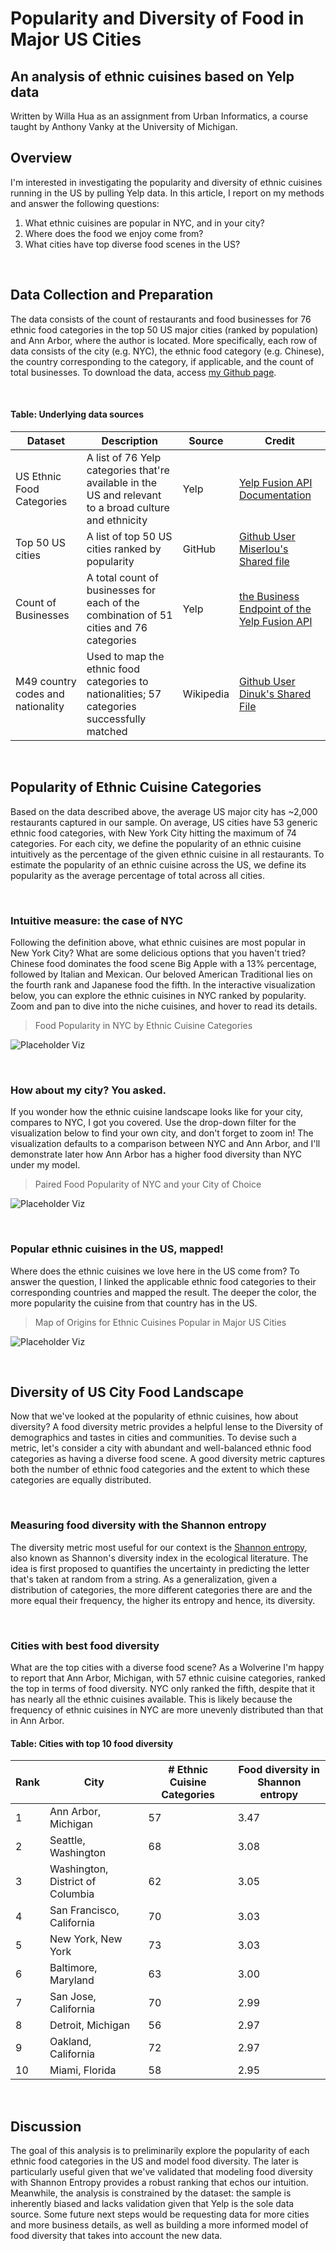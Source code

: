 # Popularity and Diversity of Food in Major US Cities
## An analysis of ethnic cuisines based on Yelp data
Written by Willa Hua as an assignment from Urban Informatics, a course taught by Anthony Vanky at the University of Michigan.

## Overview
I'm interested in investigating the popularity and diversity of ethnic cuisines running in the US by pulling Yelp data. In this article, I report on my methods and answer the following questions:
1. What ethnic cuisines are popular in NYC, and in your city? 
2. Where does the food we enjoy come from? 
3. What cities have top diverse food scenes in the US?

<br/>

## Data Collection and Preparation
The data consists of the count of restaurants and food businesses for 76 ethnic food categories in the top 50 US major cities (ranked by population) and Ann Arbor, where the author is located. More specifically, each row of data consists of the city (e.g. NYC), the ethnic food category (e.g. Chinese), the country corresponding to the category, if applicable, and the count of total businesses. To download the data, access [my Github page](https://github.com/wiiilla/Food_Diversity_In_US_Cities).

<br/>

#### Table: Underlying data sources
| Dataset | Description | Source | Credit |
| ----------- | ----------- | ----------- | ----------- |
| US Ethnic Food Categories | A list of 76 Yelp categories that're available in the US and relevant to a broad culture and ethnicity | Yelp | [Yelp Fusion API Documentation](https://www.yelp.com/developers/documentation/v3/all_category_list) |
| Top 50 US cities | A list of top 50 US cities ranked by popularity | GitHub | [Github User Miserlou's Shared file](https://gist.github.com/Miserlou/c5cd8364bf9b2420bb29) |
| Count of Businesses | A total count of businesses for each of the combination of 51 cities and 76 categories | Yelp | [the Business Endpoint of the Yelp Fusion API](https://www.yelp.com/developers/documentation/v3/business_search) |
| M49 country codes and nationality | Used to map the ethnic food categories to nationalities; 57 categories successfully matched | Wikipedia | [Github User Dinuk's Shared File](https://github.com/Dinuks/country-nationality-list)

<br/>

## Popularity of Ethnic Cuisine Categories
Based on the data described above, the average US major city has ~2,000 restaurants captured in our sample. On average, US cities have 53 generic ethnic food categories, with New York City hitting the maximum of 74 categories. For each city, we define the popularity of an ethnic cuisine intuitively as the percentage of the given ethnic cuisine in all restaurants. To estimate the popularity of an ethnic cuisine across the US, we define its popularity as the average percentage of total across all cities. 

<br/>

### Intuitive measure: the case of NYC

Following the definition above, what ethnic cuisines are most popular in New York City? What are some delicious options that you haven't tried? Chinese food dominates the food scene Big Apple with a 13% percentage, followed by Italian and Mexican. Our beloved American Traditional lies on the fourth rank and Japanese food the fifth. In the interactive visualization below, you can explore the ethnic cuisines in NYC ranked by popularity. Zoom and pan to dive into the niche cuisines, and hover to read its details.

> Food Popularity in NYC by Ethnic Cuisine Categories

![Placeholder Viz](https://via.placeholder.com/800x400)

<br/>

### How about my city? You asked.
If you wonder how the ethnic cuisine landscape looks like for your city, compares to NYC, I got you covered. Use the drop-down filter for the visualization below to find your own city, and don't forget to zoom in! The visualization defaults to a comparison between NYC and Ann Arbor, and I'll demonstrate later how Ann Arbor has a higher food diversity than NYC under my model.

> Paired Food Popularity of NYC and your City of Choice

![Placeholder Viz](https://via.placeholder.com/800x400)

<br/>

### Popular ethnic cuisines in the US, mapped!
Where does the ethnic cuisines we love here in the US come from? To answer the question, I linked the applicable ethnic food categories to their corresponding countries and mapped the result. The deeper the color, the more popularity the cuisine from that country has in the US.

> Map of Origins for Ethnic Cuisines Popular in Major US Cities

![Placeholder Viz](https://via.placeholder.com/800x400)

<br/>

## Diversity of US City Food Landscape
Now that we've looked at the popularity of ethnic cuisines, how about diversity? A food diversity metric provides a helpful lense to the Diversity of demographics and tastes in cities and communities. To devise such a metric, let's consider a city with abundant and well-balanced ethnic food categories as having a diverse food scene. A good diversity metric captures both the number of ethnic food categories and the extent to which these categories are equally distributed. 

<br/>

### Measuring food diversity with the Shannon entropy
The diversity metric most useful for our context is the [Shannon entropy](https://en.wikipedia.org/wiki/Entropy_(information_theory)), also known as Shannon's diversity index in the ecological literature. The idea is first proposed to quantifies the uncertainty in predicting the letter that's taken at random from a string. As a generalization, given a distribution of categories, the more different categories there are and the more equal their frequency, the higher its entropy and hence, its diversity. 

<br/>

### Cities with best food diversity
What are the top cities with a diverse food scene? As a Wolverine I'm happy to report that Ann Arbor, Michigan, with 57 ethnic cuisine categories, ranked the top in terms of food diversity. NYC only ranked the fifth, despite that it has nearly all the ethnic cuisines available. This is likely because the frequency of ethnic cuisines in NYC are more unevenly distributed than that in Ann Arbor.  

#### Table: Cities with top 10 food diversity
| Rank | City | # Ethnic Cuisine Categories | Food diversity in Shannon entropy |
| ----------- | ----------- | ----------- | ----------- |
| 1 | Ann Arbor, Michigan | 57 | 3.47 |
| 2 | Seattle, Washington | 68 | 3.08 |
| 3 | Washington, District of Columbia | 62 | 3.05 |
| 4 | San Francisco, California | 70 | 3.03 |
| 5 | New York, New York | 73 | 3.03 |
| 6 | Baltimore, Maryland | 63 | 3.00 |
| 7 | San Jose, California | 70 | 2.99 |
| 8 | Detroit, Michigan | 56 | 2.97 |
| 9 | Oakland, California | 72 | 2.97 |
| 10 | Miami, Florida | 58 | 2.95 |

<br/>

## Discussion
The goal of this analysis is to preliminarily explore the popularity of each ethnic food categories in the US and model food diversity. The later is particularly useful given that we've validated that modeling food diversity with Shannon Entropy provides a robust ranking that echos our intuition. Meanwhile, the analysis is constrained by the dataset: the sample is inherently biased and lacks validation given that Yelp is the sole data source. Some future next steps would be requesting data for more cities and more business details, as well as building a more informed model of food diversity that takes into account the new data.
